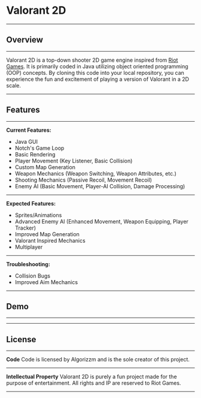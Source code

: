 Valorant 2D
===========
---

## Overview
-----------

Valorant 2D is a top-down shooter 2D game engine inspired from [Riot Games](https://www.riotgames.com/en). It is primarily coded in Java utilizing object oriented programming (OOP) concepts. By cloning this code into your local repository, you can experience the fun and excitement of playing a version of Valorant in a 2D scale.

---

## Features
-----------

__Current Features:__
* Java GUI
* Notch's Game Loop
* Basic Rendering
* Player Movement (Key Listener, Basic Collision)
* Custom Map Generation
* Weapon Mechanics (Weapon Switching, Weapon Attributes, etc.)
* Shooting Mechanics (Passive Recoil, Movement Recoil)
* Enemy AI (Basic Movement, Player-AI Collision, Damage Processing)

---

__Expected Features:__
* Sprites/Animations
* Advanced Enemy AI (Enhanced Movement, Weapon Equipping, Player Tracker)
* Improved Map Generation
* Valorant Inspired Mechanics
* Multiplayer 

---

__Troubleshooting:__
- Collision Bugs
- Improved Aim Mechanics

---

## Demo
-------

---

## License
----------
__Code__
Code is licensed by Algorizzm and is the sole creator of this project.

---

__Intellectual Property__
Valorant 2D is purely a fun project made for the purpose of entertainment. All rights and IP are reserved to Riot Games.

---

